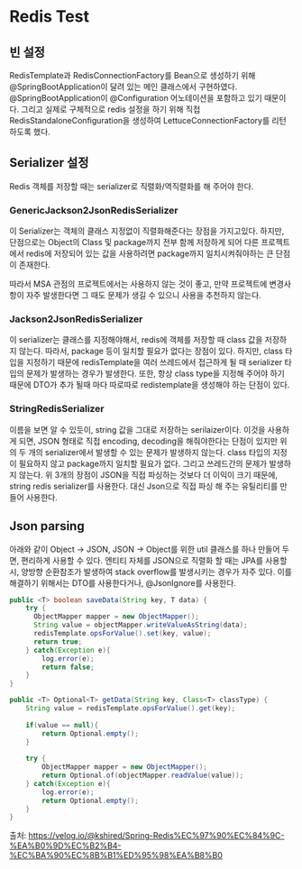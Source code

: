 # Redis Test
## 빈 설정
RedisTemplate과 RedisConnectionFactory를 Bean으로 생성하기 위해 @SpringBootApplication이 달려 있는 메인 클래스에서 구현하였다.
@SpringBootApplication이 @Configuration 어노테이션을 포함하고 있기 때문이다. 그리고 실제로 구체적으로 redis 설정을 하기 위해 직접
RedisStandaloneConfiguration을 생성하여 LettuceConnectionFactory를 리턴하도록 했다.

## Serializer 설정
Redis 객체를 저장할 때는 serializer로 직렬화/역직렬화를 해 주어야 한다.

### GenericJackson2JsonRedisSerializer
이 Serializer는 객체의 클래스 지정없이 직렬화해준다는 장점을 가지고있다. 하지만, 단점으로는 Object의 Class 및 package까지 전부 함께 
저장하게 되어 다른 프로젝트에서 redis에 저장되어 있는 값을 사용하려면 package까지 일치시켜줘야하는 큰 단점이 존재한다.

따라서 MSA 관점의 프로젝트에서는 사용하지 않는 것이 좋고, 만약 프로젝트에 변경사항이 자주 발생한다면 그 때도 문제가 생길 수 있으니 사용을
추천하지 않는다.

### Jackson2JsonRedisSerializer
이 serializer는 클래스를 지정해야해서, redis에 객체를 저장할 때 class 값을 저장하지 않는다. 따라서, package 등이 일치할 필요가 없다는 
장점이 있다. 하지만, class 타입을 지정하기 때문에 redisTemplate을 여러 쓰레드에서 접근하게 될 때 serializer 타입의 문제가 발생하는 경우가 
발생한다. 또한, 항상 class type을 지정해 주어야 하기 때문에 DTO가 추가 될때 마다 따로따로 redistemplate을 생성해야 하는 단점이 있다.

### StringRedisSerializer
이름을 보면 알 수 있듯이, string 값을 그대로 저장하는 serilaizer이다. 이것을 사용하게 되면, JSON 형태로 직접 encoding, decoding을 
해줘야한다는 단점이 있지만 위의 두 개의 serializer에서 발생할 수 있는 문제가 발생하지 않는다. class 타입의 지정이 필요하지 않고 package까지 
일치할 필요가 없다. 그리고 쓰레드간의 문제가 발생하지 않는다. 위 3개의 장점이 JSON을 직접 파싱하는 것보다 더 이익이 크기 때문에, 
string redis serializer를 사용한다. 대신 Json으로 직접 파싱 해 주는 유틸리티를 만들어 사용한다.

## Json parsing
아래와 같이 Object -> JSON, JSON -> Object를 위한 util 클래스를 하나 만들어 두면, 편리하게 사용할 수 있다. 엔티티 자체를 JSON으로 
직렬화 할 때는 JPA를 사용할 시, 양방향 순환참조가 발생하여 stack overflow를 발생시키는 경우가 자주 있다. 이를 해결하기 위해서는 DTO를 
사용한다거나, @JsonIgnore를 사용한다.

```java
public <T> boolean saveData(String key, T data) {
	try {
      ObjectMapper mapper = new ObjectMapper();
      String value = objectMapper.writeValueAsString(data);
      redisTemplate.opsForValue().set(key, value);
      return true;
    } catch(Exception e){
    	log.error(e);
      	return false;
    }
}

public <T> Optional<T> getData(String key, Class<T> classType) {
	String value = redisTemplate.opsForValue().get(key);
    
    if(value == null){
    	return Optional.empty();
    }
    
	try {
    	ObjectMapper mapper = new ObjectMapper();
     	return Optional.of(objectMapper.readValue(value));
    } catch(Exception e){
    	log.error(e);
      	return Optional.empty();
    }
}
```

출처: https://velog.io/@kshired/Spring-Redis%EC%97%90%EC%84%9C-%EA%B0%9D%EC%B2%B4-%EC%BA%90%EC%8B%B1%ED%95%98%EA%B8%B0